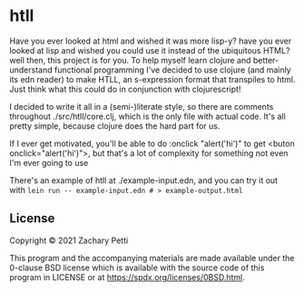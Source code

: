 # htll

Have you ever looked at html and wished it was more lisp-y? have you ever looked at lisp and wished you could use it instead of the ubiquitous HTML? 
well then, this project is for you. To help myself learn clojure and better-understand functional programming I've decided to use clojure (and mainly its edn reader) to make HTLL, 
an s-expression format that transpiles to html. Just think what this could do in conjunction with clojurescript! 

I decided to write it all in a (semi-)literate style, so there are comments throughout ./src/htll/core.clj, which is the only file with actual code. It's all pretty simple, because clojure does the hard part for us.

If I ever get motivated, you'll be able to do :onclick "alert('hi')" to get \<buton onclick="alert('hi')">, but that's a lot of complexity for something not even I'm ever going to use

There's an example of htll at ./example-input.edn, and you can try it out with ``lein run -- example-input.edn # > example-output.html``

## License

Copyright © 2021 Zachary Petti

This program and the accompanying materials are made available under the 0-clause BSD license which is available with the source code of this program in LICENSE or at https://spdx.org/licenses/0BSD.html.

